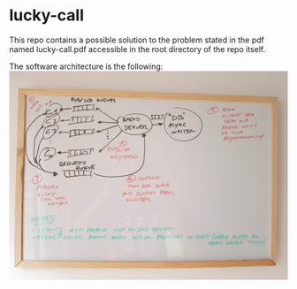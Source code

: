 # lucky-call

This repo contains a possible solution to the problem stated in the pdf named
lucky-call.pdf accessible in the root directory of the repo itself.

The software architecture is the following:
![architecture](https://github.com/fciaccia/lucky-call/blob/master/architecture.jpg)